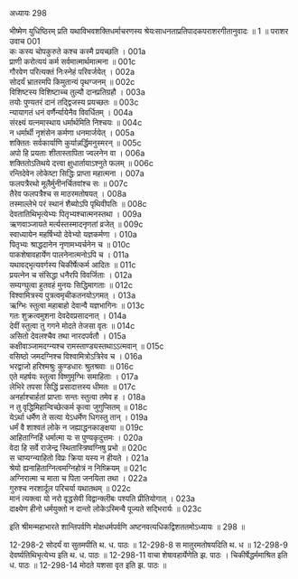 अध्यायः 298

भीष्मेण युधिष्ठिरम् प्रति यथाविभवशक्तिधर्माचरणस्य श्रेयःसाधनताप्रतिपादकपराशरगीतानुवादः ॥ 1 ॥
पराशर उवाच 	001  
कः कस्य चोपकुरुते कश्च कस्मै प्रयच्छति ।	001a  
प्राणी करोत्ययं कर्म सर्वमात्मार्थमात्मना ॥	001c  
गौरवेण परित्यक्तं निःस्नेहं परिवर्जयेत् ।	002a  
सोदर्यं भ्रातरमपि किमुतान्यं पृथग्जनम् ॥	002c  
विशिष्टस्य विशिष्टाच्च तुल्यौ दानप्रतिग्रहौ ।	003a  
तयोः पुण्यतरं दानं तद्द्विजस्य प्रयच्छतः ॥	003c  
न्यायागतं धनं वर्णैर्न्यायेनैव विवर्धितम् ।	004a  
संरक्ष्यं यत्नमास्थाय धर्मार्थमिति निश्चयः ॥	004c  
न धर्मार्थी नृशंसेन कर्मणा धनमार्जयेत् ।	005a  
शक्तितः सर्वकार्याणि कुर्यान्नर्द्धिमनुस्मरन् ॥	005c  
अपो हि प्रयताः शीतास्तापिता ज्वलनेन वा ।	006a  
शक्तितोऽतिथये दत्त्वा क्षुधार्तायाऽश्नुते फलम् ॥	006c  
रन्तिदेवेन लोकेष्टा सिद्धिः प्राप्ता महात्मना ।	007a  
फलपत्रैरथो मूलैर्मुनीनर्चितवांश्च सः ॥	007c  
तैरेव फलपत्रैश्च स माठरमतोषयत् ।	008a  
तस्माल्लेभे परं स्थानं शैब्योऽपि पृथिवीपतिः ॥	008c  
देवतातिथिभृत्येभ्यः पितृभ्यश्चात्मनस्तथा ।	009a  
ऋणवाञ्जायते मर्त्यस्तस्मादनृणतां व्रजेत् ॥	009c  
स्वाध्यायेन महर्षिभ्यो देवेभ्यो यज्ञकर्मणा ।	010a  
पितृभ्यः श्राद्धदानेन नृणामभ्यर्चनेन च ॥	010c  
पाकशेषावहार्येण पालनेनात्मनोऽपि च ।	011a  
यथावद्भृत्यवर्गस्य चिकीर्षेत्कर्म आदितः ॥	011c  
प्रयत्नेन च संसिद्धा धनैरपि विवर्जिताः ।	012a  
सम्यग्घुत्वा हुतवहं मुनयः सिद्धिमागताः ॥	012c  
विश्वामित्रस्य पुत्रत्वमृचीकतनयोऽगमत् ।	013a  
ऋग्भिः स्तुत्वा महाबाहो देवान्वै यज्ञभागिनः ॥	013c  
गतः शुक्रत्वमुशना देवदेवप्रसादनात् ।	014a  
देवीं स्तुत्वा तु गगने मोदते तेजसा वृतः ॥	014c  
असितो देवलश्चैव तथा नारदपर्वतौ ।	015a  
कक्षीवाञ्जामदग्न्यश्च रामस्ताण्ड्यस्तथाऽऽत्मवान् ॥	015c  
वसिष्ठो जमदग्निश्च विश्वामित्रोऽत्रिरेव च ।	016a  
भरद्वाजो हरिश्मश्रुः कुण्डधारः श्रुतश्रवाः ॥	016c  
एते महर्षयः स्तुत्वा विष्णुमृग्भिः समाहिताः ।	017a  
लेभिरे तपसा सिद्धिं प्रसादात्तस्य धीमतः ॥	017c  
अनर्हाश्चार्हतां प्राप्ताः सन्तः स्तुत्वा तमेव ह ।	018a  
न तु वृद्धिमिहान्विच्छेत्कर्म कृत्वा जुगुप्सितम् ॥	018c  
येऽर्था धर्मेण ते सत्या येऽधर्मेण धिगस्तु तान् ।	019a  
धर्मं वै शाश्वतं लोके न जह्याद्धनकाङ्क्षया ॥	019c  
आहिताग्निर्हि धर्मात्मा यः स पुण्यकृदुत्तमः ।	020a  
वेदा हि सर्वे राजेन्द्र स्थितास्त्रिष्वग्निषु प्रभो ॥	020c  
स चाप्यग्न्याहितो विप्रः क्रिया यस्य न हीयते ।	021a  
श्रेयो ह्यनाहिताग्नित्वमग्निहोत्रं न निष्क्रियम् ॥	021c  
अग्निरात्मा च माता च पिता जनयिता तथा ।	022a  
गुरुश्च नरशार्दूल परिचर्या यथातथम् ॥	022c  
मानं त्यक्त्वा यो नरो वृद्धसेवी विद्वान्क्लीबः पश्यति प्रीतियोगात् ।	023a  
दाक्ष्येण हीनो धर्मयुक्तो न दान्तो लोकेऽस्मिन्वै पूज्यते सद्भिरार्यः ॥ 	023c  

इति श्रीमन्महाभारते शान्तिपर्वणि मोक्षधर्मपर्वणि अष्टनवत्यधिकद्विशततमोऽध्यायः ॥ 298 ॥

12-298-2 सोदर्यं वा सुतमपीति थ. ध. पाठः ॥ 12-298-8 स मातुरमतोषयदिति थ. ध ॥ 12-298-9 देवर्ष्यतिथिभृत्येभ्य इति थ. ध. पाठः ॥ 12-298-11 वाचा शेषावहार्येणेति झ. पाठः । चिकीर्षेद्धर्ममाश्रित इति ध. पाठः ॥ 12-298-14 मोदते यशसा वृत इति झ. पाठः ॥
